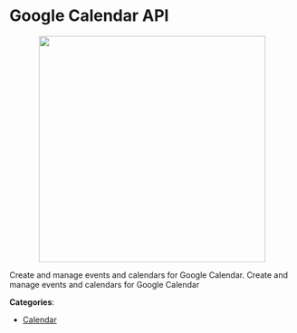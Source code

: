 # Google Calendar API
<p align="center">
    <img width="400" src="https://raw.githubusercontent.com/apis-list/apis-list/apis/google-calendar-api/logo_256x256.png" />
</p>

Create and manage events and calendars for Google Calendar.  Create and manage events and calendars for Google Calendar



**Categories**:
- [Calendar](https://github.com/apis-list/apis-list#calendar)




